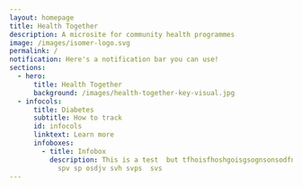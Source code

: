```yaml
---
layout: homepage
title: Health Together
description: A microsite for community health programmes
image: /images/isomer-logo.svg
permalink: /
notification: Here's a notification bar you can use!
sections:
  - hero:
      title: Health Together
      background: /images/health-together-key-visual.jpg
  - infocols:
      title: Diabetes
      subtitle: How to track
      id: infocols
      linktext: Learn more
      infoboxes:
        - title: Infobox
          description: This is a test  but tfhoisfhoshgoisgsognsonsodfnsohnso so psdv spiv
            spv sp osdjv svh svps  svs
---
```

